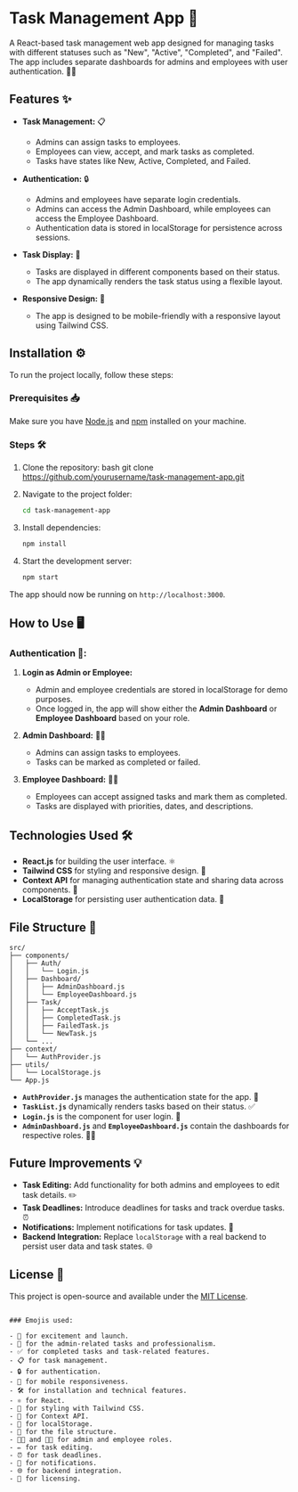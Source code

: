 # Task Management App 🚀

A React-based task management web app designed for managing tasks with different statuses such as "New", "Active", "Completed", and "Failed". The app includes separate dashboards for admins and employees with user authentication. 💼✅

## Features ✨

- **Task Management:** 📋

  - Admins can assign tasks to employees.
  - Employees can view, accept, and mark tasks as completed.
  - Tasks have states like New, Active, Completed, and Failed.

- **Authentication:** 🔒

  - Admins and employees have separate login credentials.
  - Admins can access the Admin Dashboard, while employees can access the Employee Dashboard.
  - Authentication data is stored in localStorage for persistence across sessions.

- **Task Display:** 📑

  - Tasks are displayed in different components based on their status.
  - The app dynamically renders the task status using a flexible layout.

- **Responsive Design:** 📱
  - The app is designed to be mobile-friendly with a responsive layout using Tailwind CSS.

## Installation ⚙️

To run the project locally, follow these steps:

### Prerequisites 📥

Make sure you have [Node.js](https://nodejs.org/) and [npm](https://npmjs.com/) installed on your machine.

### Steps 🛠️

1. Clone the repository:
bash
   git clone https://github.com/yourusername/task-management-app.git
   


2. Navigate to the project folder:

   ```bash
   cd task-management-app
   ```

3. Install dependencies:

   ```bash
   npm install
   ```

4. Start the development server:
   ```bash
   npm start
   ```

The app should now be running on `http://localhost:3000`.

## How to Use 🖥️

### Authentication 🔑:

1. **Login as Admin or Employee:**

   - Admin and employee credentials are stored in localStorage for demo purposes.
   - Once logged in, the app will show either the **Admin Dashboard** or **Employee Dashboard** based on your role.

2. **Admin Dashboard:** 👨‍💼

   - Admins can assign tasks to employees.
   - Tasks can be marked as completed or failed.

3. **Employee Dashboard:** 🧑‍💻
   - Employees can accept assigned tasks and mark them as completed.
   - Tasks are displayed with priorities, dates, and descriptions.

## Technologies Used 🛠️

- **React.js** for building the user interface. ⚛️
- **Tailwind CSS** for styling and responsive design. 🌈
- **Context API** for managing authentication state and sharing data across components. 🔄
- **LocalStorage** for persisting user authentication data. 💾

## File Structure 📁

```
src/
├── components/
│   ├── Auth/
│   │   └── Login.js
│   ├── Dashboard/
│   │   ├── AdminDashboard.js
│   │   └── EmployeeDashboard.js
│   ├── Task/
│   │   ├── AcceptTask.js
│   │   ├── CompletedTask.js
│   │   ├── FailedTask.js
│   │   └── NewTask.js
│   └── ...
├── context/
│   └── AuthProvider.js
├── utils/
│   └── LocalStorage.js
└── App.js
```

- **`AuthProvider.js`** manages the authentication state for the app. 🔑
- **`TaskList.js`** dynamically renders tasks based on their status. ✅
- **`Login.js`** is the component for user login. 👤
- **`AdminDashboard.js`** and **`EmployeeDashboard.js`** contain the dashboards for respective roles. 🧑‍💼

## Future Improvements 💡

- **Task Editing:** Add functionality for both admins and employees to edit task details. ✏️
- **Task Deadlines:** Introduce deadlines for tasks and track overdue tasks. ⏰
- **Notifications:** Implement notifications for task updates. 🔔
- **Backend Integration:** Replace `localStorage` with a real backend to persist user data and task states. 🌐

## License 📄

This project is open-source and available under the [MIT License](LICENSE).

```

### Emojis used:

- 🚀 for excitement and launch.
- 💼 for the admin-related tasks and professionalism.
- ✅ for completed tasks and task-related features.
- 📋 for task management.
- 🔒 for authentication.
- 📱 for mobile responsiveness.
- 🛠️ for installation and technical features.
- ⚛️ for React.
- 🌈 for styling with Tailwind CSS.
- 🔄 for Context API.
- 💾 for localStorage.
- 📁 for the file structure.
- 👨‍💼 and 🧑‍💻 for admin and employee roles.
- ✏️ for task editing.
- ⏰ for task deadlines.
- 🔔 for notifications.
- 🌐 for backend integration.
- 📄 for licensing.


